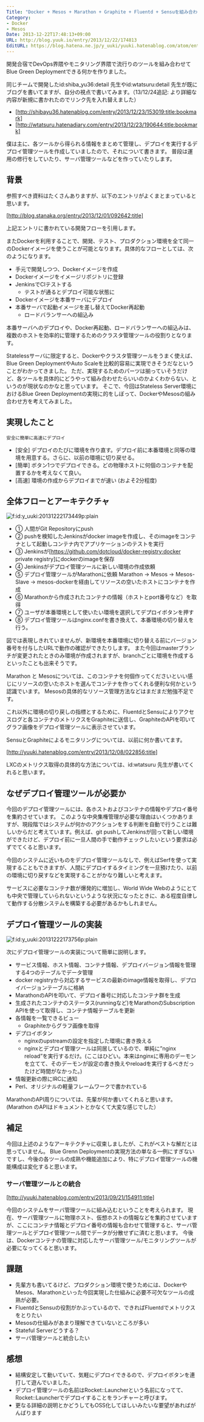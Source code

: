 ```yaml
---
Title: "Docker + Mesos + Marathon + Graphite + Fluentd + Sensuを組み合わせたデプロイ管理ツールの話"
Category:
- Docker
- Mesos
Date: 2013-12-22T17:48:13+09:00
URL: http://blog.yuuk.io/entry/2013/12/22/174813
EditURL: https://blog.hatena.ne.jp/y_uuki/yuuki.hatenablog.com/atom/entry/12921228815714906761
---
```


開発合宿でDevOps界隈やモニタリング界隈で流行りのツールを組み合わせてBlue Green Deploymentできる何かを作りました。

同じチームで開発したid:shiba_yu36:detail 先生やid:wtatsuru:detail 先生が既にブログを書いてますが、自分の視点で書いてみます。（13/12/24追記: より詳細な内容が新規に書かれたのでリンク先を入れ替えました）

- [http://shibayu36.hatenablog.com/entry/2013/12/23/153019:title:bookmark]
- [http://wtatsuru.hatenadiary.com/entry/2013/12/23/190644:title:bookmark]

僕は主に、各ツールから得られる情報をまとめて管理し、デプロイを実行するデプロイ管理ツールを作成していましたので、それについて書きます。
普段は運用の修行をしていたり、サーバ管理ツールなどを作っていたりします。

## 背景

参照すべき資料はたくさんありますが、以下のエントリがよくまとまっていると思います。

[http://blog.stanaka.org/entry/2013/12/01/092642:title]

上記エントリに書かれている開発フローを引用します。

>
またDockerを利用することで、開発、テスト、プロダクション環境を全て同一のDockerイメージを使うことが可能となります。具体的なフローとしては、次のようになります。
>
- 手元で開発しつつ、Dockerイメージを作成
- Dockerイメージをイメージリポジトリに登録
- JenkinsでCIテストする
	- テストが通るとデプロイ可能な状態に
- Dockerイメージを本番サーバにデプロイ
- 本番サーバで起動イメージを差し替えてDocker再起動
	- ロードバランサーへの組込み
>
本番サーバへのデプロイや、Docker再起動、ロードバランサーへの組込みは、複数のホストを効率的に管理するためのクラスタ管理ツールの役割りとなります。

Statelessサーバに限定すると、Dockerやクラスタ管理ツールをうまく使えば、Blue Green DeploymentやAuto Scaleを比較的容易に実現できそうだなということがわかってきました。
ただ、実現するためのパーツは揃っていそうだけど、各ツールを具体的にどうやって組み合わせたらいいのかよくわからない、というのが現状なのかなと思っています。
そこで、今回はStateless Server環境におけるBlue Green Deploymentの実現に的をしぼって、DockerやMesosの組み合わせ方を考えてみました。

## 実現したこと

	安全に簡単に高速にデプロイ

- [安全] デプロイのたびに環境を作り直す。デプロイ前に本番環境と同等の環境を用意する。さらに、以前の環境に切り戻せる。
- [簡単] ボタン1つでデプロイできる。どの物理ホストに何個のコンテナを配置するかを考えなくて良い。
- [高速] 環境の作成からデプロイまでが速い (およそ2分程度)

## 全体フローとアーキテクチャ

<p><span itemscope itemtype="http://schema.org/Photograph"><img src="http://cdn-ak.f.st-hatena.com/images/fotolife/y/y_uuki/20131222/20131222173449.png" alt="f:id:y_uuki:20131222173449p:plain" title="f:id:y_uuki:20131222173449p:plain" class="hatena-fotolife" itemprop="image"></span></p>


- ① 人間がGit Repositoryにpush
- ② pushを検知したJenkinsがdocker imageを作成し、そのimageをコンテナとして起動しコンテナ内でアプリケーションのテストを実行
- ③ Jenkinsが[https://github.com/dotcloud/docker-registry:docker private registry]にdockerのimageを保存
- ④ Jenkinsがデプロイ管理ツールに新しい環境の作成依頼
- ⑤ デプロイ管理ツールがMarathonに依頼 Marathon -> Mesos -> Mesos-Slave -> mesos-dockerを経由してリソースの空いたホストにコンテナを作成
- ⑥ Marathonから作成されたコンテナの情報（ホストとport番号など）を取得
- ⑦ ユーザが本番環境として使いたい環境を選択してデプロイボタンを押す
- ⑧ デプロイ管理ツールはnginx.confを書き換えて、本番環境の切り替えを行う。

図では表現しきれていませんが、新環境を本番環境に切り替える前にバージョン番号を付与したURLで動作の確認ができたりします。
また今回はmasterブランチが変更されたときのみ環境が作成されますが、branchごとに環境を作成するといったことも出来そうです。

Marathon と Mesosについては、このコンテナを何個作ってくださいといい感じにリソースの空いたホストを選んでコンテナを作ってくれる便利な何かという認識でいます。
Mesosの具体的なリソース管理方法などはまだまだ勉強不足です。

これ以外に環境の切り戻しの指標とするために、FluentdとSensuによりアクセスログと各コンテナのメトリクスをGraphiteに送信し、GraphiteのAPIを叩いてグラフ画像をデプロイ管理ツールに表示させています。

SensuとGraphiteによるモニタリングについては、以前に何か書いてます。

[http://yuuki.hatenablog.com/entry/2013/12/08/022856:title]

LXCのメトリクス取得の具体的な方法については、id:wtatsuru 先生が書いてくれると思います。

## なぜデプロイ管理ツールが必要か

今回のデプロイ管理ツールには、各ホストおよびコンテナの情報やデプロイ番号を集約させています。
このような中央集権管理が必要な理由はいくつかありますが、現段階ではシステムが何かのアクションをする判断を自動で行うことは難しいからだと考えています。例えば、git pushしてJenkinsが回って新しい環境ができたけど、デプロイ前に一旦人間の手で動作チェックしたいという要求は必ずでてくると思います。

今回のシステムに近いものをデプロイ管理ツールなしで、例えばSerfを使って実現することもできますが、人間にデプロイするタイミングを一旦預けたり、以前の環境に切り戻すなどを実現することがかなり難しいと考えます。

サービスに必要なコンテナ数が爆発的に増加し、World Wide Webのようにとても中央で管理していられないというような状況になったときに、ある程度自律して動作する分散システムを構築する必要があるかもしれません。

## デプロイ管理ツールの実装

<p><span itemscope itemtype="http://schema.org/Photograph"><img src="http://cdn-ak.f.st-hatena.com/images/fotolife/y/y_uuki/20131222/20131222173756.png" alt="f:id:y_uuki:20131222173756p:plain" title="f:id:y_uuki:20131222173756p:plain" class="hatena-fotolife" itemprop="image"></span></p>


次にデプロイ管理ツールの実装について簡単に説明します。

- サービス情報、ホスト情報、コンテナ情報、デプロイバージョン情報を管理する4つのテーブルでデータ管理
- docker registryから対応するサービスの最新のimage情報を取得し、デプロイバージョンテーブルに格納
- MarathonのAPIを叩いて、デプロイ番号に対応したコンテナ群を生成
- 生成されたコンテナのステータス(runningなど)をMarathonのSubscription APIを使って取得し、コンテナ情報テーブルを更新
- 各情報を一覧できるビュー
	- Graphiteからグラフ画像を取得
- デプロイボタン
	- nginxのupstreamの設定を指定した環境に書き換える
	- nginxとデプロイ管理ツールは同居しているので、単純に”nginx reload”を実行するだけ。(ここはひどい。本来はnginxに専用のデーモンを立てて、そのデーモンが設定の書き換えやreloadを実行するべきだったけど時間がなかった。)
- 情報更新の際にIRCに通知
- Perl、オリジナルの軽量フレームワークで書かれている

MarathonのAPI周りについては、先輩が何か書いてくれると思います。(Marathon のAPIはドキュメントとかなくて大変な感じでした）

## 補足

今回は上述のようなアーキテクチャに収束しましたが、これがベストな解だとは思っていません。
Blue Grenn Deploymentの実現方法の単なる一例にすぎないですし、今後の各ツールの成熟や機能追加により、特にデプロイ管理ツールの機能構成は変化すると思います。

### サーバ管理ツールとの統合

[http://yuuki.hatenablog.com/entry/2013/09/21/154911:title]

今回のシステムをサーバ管理ツールに組み込むということを考えられます。
現在、サーバ管理ツールに物理ホスト、仮想ホストの情報などを集約させていますが、ここにコンテナ情報とデプロイ番号の情報も合わせて管理すると、サーバ管理ツールとデプロイ管理ツール間でデータが分散せずに済むと思います。
今後は、Dockerコンテナの管理に対応したサーバ管理ツール/モニタリングツールが必要になってくると思います。

## 課題

- 先輩方も書いてるけど、プロダクション環境で使うためには、DockerやMesos、Marathonといった今回実現した仕組みに必要不可欠なツールの成熟が必要。
- FluentdとSensuの役割がかぶっているので、できればFluentdでメトリクスをとりたい
- Mesosの仕組みがあまり理解できていないところが多い
- Stateful Serverどうする？
- サーバ管理ツールと統合したい

## 感想

- 結構安定して動いていて、気軽にデプロイできるので、デプロイボタンを連打して遊んでいました。
- デプロイ管理ツールの名前はRocket::Launcherという名前になってて、Rocket::Launcherでデプロイすることをランチャーと呼びます。
- 更なる詳細の説明とかどうしてもOSS化してほしいみたいな要望があればがんばります
